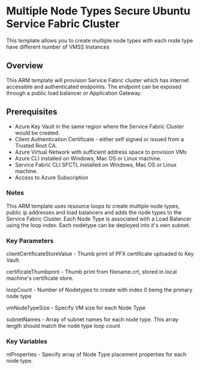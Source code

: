 # Multiple Node Types Secure Ubuntu Service Fabric Cluster

This template allows you to create multiple node types with each node type have different number of VMSS Instances

## Overview 

This ARM template will provision Service Fabric cluster which has internet accessible and authenticated endpoints. 
The endpoint can be exposed through a public load balancer or Application Gateway.


## Prerequisites 

* Azure Key Vault in the same region where the Service Fabric Cluster would be created.
* Client Authentication Certificate - either self signed or issued from a Trusted Root CA.
* Azure Virtual Network with sufficient address space to provision VMs
* Azure CLI installed on Windows, Mac OS or Linux machine. 
* Service Fabric CLI SFCTL installed on Windows, Mac OS or Linux machine.
* Access to Azure Subscription


### Notes
This ARM template uses resource loops to create multiple node types, public ip addresses and load balancers and adds the node types to the Service Fabric Cluster. Each Node Type is associated with a Load Balancer using the loop index.
Each nodetype can be deployed into it's own subnet. 

### Key Parameters
 
clientCertificateStoreValue - Thumb print of PFX certificate uploaded to Key Vault.

certificateThumbprint - Thumb print from filename.crt, stored in local machine's certificate store.

loopCount - Number of Nodetypes to create with index 0 being the primary node type

vmNodeTypeSize - Specify VM size for each Node Type

subnetNames - Array of subnet names for each node type. This array length should match the node type loop count

        

### Key Variables

ntProperties - Specify array of Node Type placement properties for each node type. 
